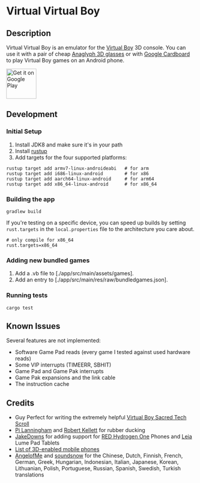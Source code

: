 # Virtual Virtual Boy

## Description

Virtual Virtual Boy is an emulator for the [Virtual Boy](https://en.wikipedia.org/wiki/Virtual_Boy) 3D console. You can use it with a pair of cheap [Anaglyph 3D glasses](https://en.wikipedia.org/wiki/Anaglyph_3D) or with [Google Cardboard](https://arvr.google.com/cardboard/) to play Virtual Boy games on an Android phone.

[<img src="https://play.google.com/intl/en_us/badges/images/generic/en-play-badge.png"
     alt="Get it on Google Play"
     height="80">](https://play.google.com/store/apps/details?id=com.simongellis.vvb)

## Development

### Initial Setup
1. Install JDK8 and make sure it's in your path
2. Install [rustup](https://rustup.rs/)
3. Add targets for the four supported platforms:
```shell script
rustup target add armv7-linux-androideabi   # for arm
rustup target add i686-linux-android        # for x86
rustup target add aarch64-linux-android     # for arm64
rustup target add x86_64-linux-android      # for x86_64
```

### Building the app
```shell script
gradlew build
```

If you're testing on a specific device, you can speed up builds by setting `rust.targets` in the `local.properties` file to the architecture you care about.
```properties
# only compile for x86_64
rust.targets=x86_64
```

### Adding new bundled games
1. Add a .vb file to [./app/src/main/assets/games].
2. Add an entry to [./app/src/main/res/raw/bundledgames.json].

### Running tests
```shell script
cargo test
```

## Known Issues

Several features are not implemented:
 - Software Game Pad reads (every game I tested against used hardware reads)
 - Some VIP interrupts (TIMEERR, SBHIT)
 - Game Pad and Game Pak interrupts
 - Game Pak expansions and the link cable
 - The instruction cache

## Credits
- Guy Perfect for writing the extremely helpful [Virtual Boy Sacred Tech Scroll](https://virtual-boy.com/documents/virtual-boy-sacred-tech-scroll)
- [Pi Lanningham](https://github.com/Quantumplation) and [Robert Kellett](https://github.com/Splagoon) for rubber ducking
- [JakeDowns](https://github.com/jakedowns) for adding support for [RED Hydrogen One](https://wikipedia.org/wiki/Red_Hydrogen_One) Phones and [Leia](https://wikipedia.org/wiki/Leia_(company)) Lume Pad Tablets
- [List of 3D-enabled mobile phones](https://wikipedia.org/wiki/List_of_3D-enabled_mobile_phones)
- [AngelofMe](https://github.com/AngelofMe) and [soundsnow](https://github.com/soundsnow) for the Chinese, Dutch, Finnish, French, German, Greek, Hungarian, Indonesian, Italian, Japanese, Korean, Lithuanian, Polish, Portuguese, Russian, Spanish, Swedish, Turkish translations
